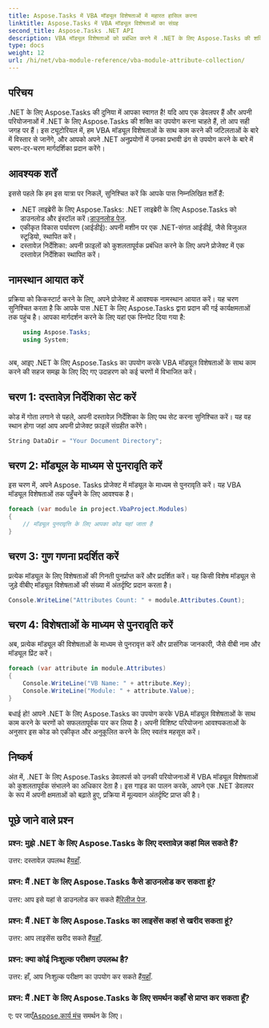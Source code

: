 ```yaml
---
title: Aspose.Tasks में VBA मॉड्यूल विशेषताओं में महारत हासिल करना
linktitle: Aspose.Tasks में VBA मॉड्यूल विशेषताओं का संग्रह
second_title: Aspose.Tasks .NET API
description: VBA मॉड्यूल विशेषताओं को प्रबंधित करने में .NET के लिए Aspose.Tasks की शक्ति का अन्वेषण करें। अपने .NET प्रोजेक्ट्स को सहजता से बढ़ाएं। अब डाउनलोड करो! #असपोज़ #कार्य #एमएसप्रोजेक्ट
type: docs
weight: 12
url: /hi/net/vba-module-reference/vba-module-attribute-collection/
---
```

## परिचय
.NET के लिए Aspose.Tasks की दुनिया में आपका स्वागत है! यदि आप एक डेवलपर हैं और अपनी परियोजनाओं में .NET के लिए Aspose.Tasks की शक्ति का उपयोग करना चाहते हैं, तो आप सही जगह पर हैं। इस ट्यूटोरियल में, हम VBA मॉड्यूल विशेषताओं के साथ काम करने की जटिलताओं के बारे में विस्तार से जानेंगे, और आपको अपने .NET अनुप्रयोगों में उनका प्रभावी ढंग से उपयोग करने के बारे में चरण-दर-चरण मार्गदर्शिका प्रदान करेंगे।
## आवश्यक शर्तें
इससे पहले कि हम इस यात्रा पर निकलें, सुनिश्चित करें कि आपके पास निम्नलिखित शर्तें हैं:
-  .NET लाइब्रेरी के लिए Aspose.Tasks: .NET लाइब्रेरी के लिए Aspose.Tasks को डाउनलोड और इंस्टॉल करें।[डाउनलोड पेज](https://releases.aspose.com/tasks/net/).
- एकीकृत विकास पर्यावरण (आईडीई): अपनी मशीन पर एक .NET-संगत आईडीई, जैसे विजुअल स्टूडियो, स्थापित करें।
- दस्तावेज़ निर्देशिका: अपनी फ़ाइलों को कुशलतापूर्वक प्रबंधित करने के लिए अपने प्रोजेक्ट में एक दस्तावेज़ निर्देशिका स्थापित करें।
## नामस्थान आयात करें
प्रक्रिया को किकस्टार्ट करने के लिए, अपने प्रोजेक्ट में आवश्यक नामस्थान आयात करें। यह चरण सुनिश्चित करता है कि आपके पास .NET के लिए Aspose.Tasks द्वारा प्रदान की गई कार्यक्षमताओं तक पहुंच है। आपका मार्गदर्शन करने के लिए यहां एक स्निपेट दिया गया है:
```csharp
    using Aspose.Tasks;
    using System;
    
```
अब, आइए .NET के लिए Aspose.Tasks का उपयोग करके VBA मॉड्यूल विशेषताओं के साथ काम करने की सहज समझ के लिए दिए गए उदाहरण को कई चरणों में विभाजित करें।
## चरण 1: दस्तावेज़ निर्देशिका सेट करें
कोड में गोता लगाने से पहले, अपनी दस्तावेज़ निर्देशिका के लिए पथ सेट करना सुनिश्चित करें। यह वह स्थान होगा जहां आप अपनी प्रोजेक्ट फ़ाइलें संग्रहीत करेंगे।
```csharp
String DataDir = "Your Document Directory";
```
## चरण 2: मॉड्यूल के माध्यम से पुनरावृति करें
इस चरण में, अपने Aspose. Tasks प्रोजेक्ट में मॉड्यूल के माध्यम से पुनरावृति करें। यह VBA मॉड्यूल विशेषताओं तक पहुँचने के लिए आवश्यक है।
```csharp
foreach (var module in project.VbaProject.Modules)
{
    // मॉड्यूल पुनरावृत्ति के लिए आपका कोड यहां जाता है
}
```
## चरण 3: गुण गणना प्रदर्शित करें
प्रत्येक मॉड्यूल के लिए विशेषताओं की गिनती पुनर्प्राप्त करें और प्रदर्शित करें। यह किसी विशेष मॉड्यूल से जुड़े वीबीए मॉड्यूल विशेषताओं की संख्या में अंतर्दृष्टि प्रदान करता है।
```csharp
Console.WriteLine("Attributes Count: " + module.Attributes.Count);
```
## चरण 4: विशेषताओं के माध्यम से पुनरावृति करें
अब, प्रत्येक मॉड्यूल की विशेषताओं के माध्यम से पुनरावृत्त करें और प्रासंगिक जानकारी, जैसे वीबी नाम और मॉड्यूल प्रिंट करें।
```csharp
foreach (var attribute in module.Attributes)
{
    Console.WriteLine("VB Name: " + attribute.Key);
    Console.WriteLine("Module: " + attribute.Value);
}
```
बधाई हो! आपने .NET के लिए Aspose.Tasks का उपयोग करके VBA मॉड्यूल विशेषताओं के साथ काम करने के चरणों को सफलतापूर्वक पार कर लिया है। अपनी विशिष्ट परियोजना आवश्यकताओं के अनुसार इस कोड को एकीकृत और अनुकूलित करने के लिए स्वतंत्र महसूस करें।
## निष्कर्ष
अंत में, .NET के लिए Aspose.Tasks डेवलपर्स को उनकी परियोजनाओं में VBA मॉड्यूल विशेषताओं को कुशलतापूर्वक संभालने का अधिकार देता है। इस गाइड का पालन करके, आपने एक .NET डेवलपर के रूप में अपनी क्षमताओं को बढ़ाते हुए, प्रक्रिया में मूल्यवान अंतर्दृष्टि प्राप्त की है।
## पूछे जाने वाले प्रश्न
### प्रश्न: मुझे .NET के लिए Aspose.Tasks के लिए दस्तावेज़ कहां मिल सकते हैं?
 उत्तर: दस्तावेज़ उपलब्ध है[यहाँ](https://reference.aspose.com/tasks/net/).
### प्रश्न: मैं .NET के लिए Aspose.Tasks कैसे डाउनलोड कर सकता हूं?
 उत्तर: आप इसे यहां से डाउनलोड कर सकते हैं[रिलीज पेज](https://releases.aspose.com/tasks/net/).
### प्रश्न: मैं .NET के लिए Aspose.Tasks का लाइसेंस कहां से खरीद सकता हूं?
 उत्तर: आप लाइसेंस खरीद सकते हैं[यहाँ](https://purchase.aspose.com/buy).
### प्रश्न: क्या कोई निःशुल्क परीक्षण उपलब्ध है?
 उत्तर: हाँ, आप निःशुल्क परीक्षण का उपयोग कर सकते हैं[यहाँ](https://releases.aspose.com/).
### प्रश्न: मैं .NET के लिए Aspose.Tasks के लिए समर्थन कहाँ से प्राप्त कर सकता हूँ?
 ए: पर जाएँ[Aspose.कार्य मंच](https://forum.aspose.com/c/tasks/15) समर्थन के लिए।